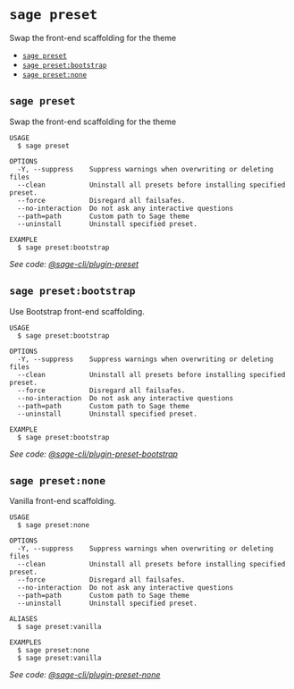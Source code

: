 `sage preset`
=============

Swap the front-end scaffolding for the theme

* [`sage preset`](#sage-preset)
* [`sage preset:bootstrap`](#sage-presetbootstrap)
* [`sage preset:none`](#sage-presetnone)

## `sage preset`

Swap the front-end scaffolding for the theme

```
USAGE
  $ sage preset

OPTIONS
  -Y, --suppress    Suppress warnings when overwriting or deleting files
  --clean           Uninstall all presets before installing specified preset.
  --force           Disregard all failsafes.
  --no-interaction  Do not ask any interactive questions
  --path=path       Custom path to Sage theme
  --uninstall       Uninstall specified preset.

EXAMPLE
  $ sage preset:bootstrap
```

_See code: [@sage-cli/plugin-preset](https://github.com/roots/sage-cli/blob/v1.0.0-alpha.1/packages/preset/src/commands/preset/index.ts)_

## `sage preset:bootstrap`

Use Bootstrap front-end scaffolding.

```
USAGE
  $ sage preset:bootstrap

OPTIONS
  -Y, --suppress    Suppress warnings when overwriting or deleting files
  --clean           Uninstall all presets before installing specified preset.
  --force           Disregard all failsafes.
  --no-interaction  Do not ask any interactive questions
  --path=path       Custom path to Sage theme
  --uninstall       Uninstall specified preset.

EXAMPLE
  $ sage preset:bootstrap
```

_See code: [@sage-cli/plugin-preset-bootstrap](https://github.com/roots/sage-cli/blob/v1.0.0-alpha.1/packages/preset-bootstrap/src/commands/preset/bootstrap.ts)_

## `sage preset:none`

Vanilla front-end scaffolding.

```
USAGE
  $ sage preset:none

OPTIONS
  -Y, --suppress    Suppress warnings when overwriting or deleting files
  --clean           Uninstall all presets before installing specified preset.
  --force           Disregard all failsafes.
  --no-interaction  Do not ask any interactive questions
  --path=path       Custom path to Sage theme
  --uninstall       Uninstall specified preset.

ALIASES
  $ sage preset:vanilla

EXAMPLES
  $ sage preset:none
  $ sage preset:vanilla
```

_See code: [@sage-cli/plugin-preset-none](https://github.com/roots/sage-cli/blob/v1.0.0-alpha.1/packages/preset-none/src/commands/preset/none.ts)_
